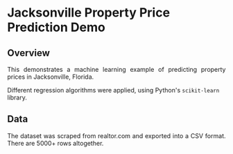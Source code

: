 # Jacksonville Property Price Prediction Demo #

## Overview ##
<p style="text-align: justify;">
This demonstrates a machine learning example of predicting property prices in Jacksonville, Florida.

Different regression algorithms were applied, using Python's `scikit-learn` library.
</p>

## Data ##
<p style="text-align: justify;">
The dataset was scraped from realtor.com and exported into a CSV format. There are 5000+ rows altogether.
</p>

